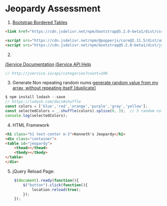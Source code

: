 # Jeopardy Assessment

1. [Bootstrap Bordered Tables](https://getbootstrap.com/docs/4.0/content/tables/)

```html
<link href="https://cdn.jsdelivr.net/npm/bootstrap@5.2.0-beta1/dist/css/bootstrap.min.css" rel="stylesheet" integrity="sha384-0evHe/X+R7YkIZDRvuzKMRqM+OrBnVFBL6DOitfPri4tjfHxaWutUpFmBp4vmVor" crossorigin="anonymous">

<script src="https://cdn.jsdelivr.net/npm/@popperjs/core@2.11.5/dist/umd/popper.min.js" integrity="sha384-Xe+8cL9oJa6tN/veChSP7q+mnSPaj5Bcu9mPX5F5xIGE0DVittaqT5lorf0EI7Vk" crossorigin="anonymous"></script>
<script src="https://cdn.jsdelivr.net/npm/bootstrap@5.2.0-beta1/dist/js/bootstrap.min.js" integrity="sha384-kjU+l4N0Yf4ZOJErLsIcvOU2qSb74wXpOhqTvwVx3OElZRweTnQ6d31fXEoRD1Jy" crossorigin="anonymous"></script>
```

2. 
[jService Documentation](https://jservice.io/)
[jService API Help](https://www.reddit.com/r/javascript/comments/2q6kbz/jservice_108000_trivia_questions/)
```js
// http://jservice.io/api/categories?count=100
```

3. Generate Non repeating random nums
[generate random value from my array, without repeating itself [duplicate]](https://stackoverflow.com/questions/27431187/cannot-find-module-lodash)
```js
$ npm install lodash --save
// https://lodash.com/docs#shuffle
const colors = ['blue','red','orange','purple','gray','yellow'];
const selectedColors = _.shuffle(colors).splice(0, 3);  // 3 random colors
console.log(selectedColors);
```

4. HTML Framework
```html
<h1 class="h1 text-center m-3">Kenneth's Jeopardy</h1>
<div class="container">
<table id="jeopardy">
    <thead></thead>
    <tbody></tbody>
</table>
</div>
```

5. jQuery Reload Page:
```js
    $(document).ready(function(){
        $("button").click(function(){
            location.reload(true);
        });
    });
```